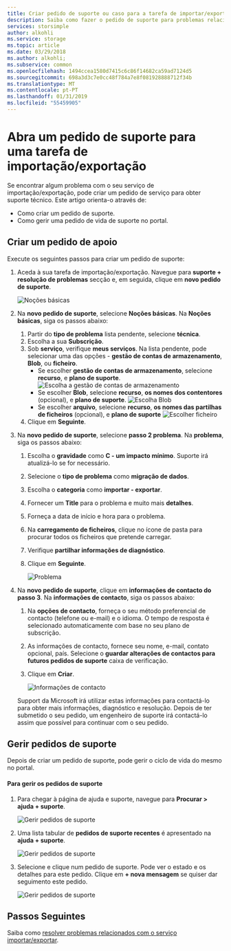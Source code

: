 ```yaml
---
title: Criar pedido de suporte ou caso para a tarefa de importar/exportar do Azure | Documentos da Microsoft
description: Saiba como fazer o pedido de suporte para problemas relacionados com a sua tarefa de importação/exportação.
services: storsimple
author: alkohli
ms.service: storage
ms.topic: article
ms.date: 03/29/2018
ms.author: alkohli;
ms.subservice: common
ms.openlocfilehash: 1494ccea1580d7415c6c86f14682ca59ad7124d5
ms.sourcegitcommit: 698a3d3c7e0cc48f784a7e8f081928888712f34b
ms.translationtype: MT
ms.contentlocale: pt-PT
ms.lasthandoff: 01/31/2019
ms.locfileid: "55459905"
---
```

# <a name="open-a-support-ticket-for-an-importexport-job"></a>Abra um pedido de suporte para uma tarefa de importação/exportação

Se encontrar algum problema com o seu serviço de importação/exportação, pode criar um pedido de serviço para obter suporte técnico. Este artigo orienta-o através de:

* Como criar um pedido de suporte.
* Como gerir uma pedido de vida de suporte no portal.

## <a name="create-a-support-request"></a>Criar um pedido de apoio

Execute os seguintes passos para criar um pedido de suporte:

1. Aceda à sua tarefa de importação/exportação. Navegue para **suporte + resolução de problemas** secção e, em seguida, clique em **novo pedido de suporte**.
     
    ![Noções básicas](./media/storage-import-export-contact-microsoft-support/import-export-support1.png)
   
2. Na **novo pedido de suporte**, selecione **Noções básicas**. Na **Noções básicas**, siga os passos abaixo:
    
    1. Partir do **tipo de problema** lista pendente, selecione **técnica**.
    2. Escolha a sua **Subscrição**.
    3. Sob **serviço**, verifique **meus serviços**. Na lista pendente, pode selecionar uma das opções - **gestão de contas de armazenamento**, **Blob**, ou **ficheiro**. 
        - Se escolher **gestão de contas de armazenamento**, selecione **recurso**, e **plano de suporte**.
            ![Escolha a gestão de contas de armazenamento](./media/storage-import-export-contact-microsoft-support/import-export-support3.png)
        - Se escolher **Blob**, selecione **recurso**, **os nomes dos contentores** (opcional), e **plano de suporte**.
            ![Escolha Blob](./media/storage-import-export-contact-microsoft-support/import-export-support2.png)
        - Se escolher **arquivo**, selecione **recurso**, **os nomes das partilhas de ficheiros** (opcional), e **plano de suporte** ![Escolher ficheiro](./media/storage-import-export-contact-microsoft-support/import-export-support4.png)
    4. Clique em **Seguinte**.

3. Na **novo pedido de suporte**, selecione **passo 2 problema**. Na **problema**, siga os passos abaixo:
    
    1. Escolha o **gravidade** como **C - um impacto mínimo**. Suporte irá atualizá-lo se for necessário.
    2. Selecione o **tipo de problema** como **migração de dados**.
    3. Escolha o **categoria** como **importar - exportar**.
    4. Fornecer um **Title** para o problema e muito mais **detalhes**.
    5. Forneça a data de início e hora para o problema.
    6. Na **carregamento de ficheiros**, clique no ícone de pasta para procurar todos os ficheiros que pretende carregar.
    7. Verifique **partilhar informações de diagnóstico**.
    8. Clique em **Seguinte**.

       ![Problema](./media/storage-import-export-contact-microsoft-support/import-export-support5.png)

4. Na **novo pedido de suporte**, clique em **informações de contacto do passo 3**. Na **informações de contacto**, siga os passos abaixo:

    1. Na **opções de contacto**, forneça o seu método preferencial de contacto (telefone ou e-mail) e o idioma. O tempo de resposta é selecionado automaticamente com base no seu plano de subscrição.
    2. As informações de contacto, fornece seu nome, e-mail, contato opcional, país. Selecione o **guardar alterações de contactos para futuros pedidos de suporte** caixa de verificação.
    3. Clique em **Criar**.
   
        ![Informações de contacto](./media/storage-import-export-contact-microsoft-support/import-export-support7.png)   

    Support da Microsoft irá utilizar estas informações para contactá-lo para obter mais informações, diagnóstico e resolução.
Depois de ter submetido o seu pedido, um engenheiro de suporte irá contactá-lo assim que possível para continuar com o seu pedido.

## <a name="manage-a-support-request"></a>Gerir pedidos de suporte

Depois de criar um pedido de suporte, pode gerir o ciclo de vida do mesmo no portal.

#### <a name="to-manage-your-support-requests"></a>Para gerir os pedidos de suporte

1. Para chegar à página de ajuda e suporte, navegue para **Procurar > ajuda + suporte**.

    ![Gerir pedidos de suporte](./media/storage-import-export-contact-microsoft-support/manage-support-ticket2.png)   

2. Uma lista tabular de **pedidos de suporte recentes** é apresentado na **ajuda + suporte**.

    ![Gerir pedidos de suporte](./media/storage-import-export-contact-microsoft-support/manage-support-ticket1.png) 

3. Selecione e clique num pedido de suporte. Pode ver o estado e os detalhes para este pedido. Clique em **+ nova mensagem** se quiser dar seguimento este pedido.

    ![Gerir pedidos de suporte](./media/storage-import-export-contact-microsoft-support/manage-support-ticket3.png) 


## <a name="next-steps"></a>Passos Seguintes

Saiba como [resolver problemas relacionados com o serviço importar/exportar](storage-import-export-tool-troubleshooting-v1.md).
